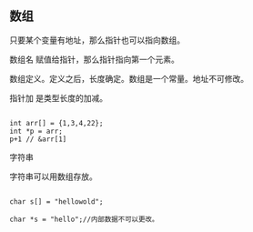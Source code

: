 ## 数组

只要某个变量有地址，那么指针也可以指向数组。

数组名 赋值给指针，那么指针指向第一个元素。

数组定义。定义之后，长度确定。数组是一个常量。地址不可修改。


指针加 是类型长度的加减。

```

int arr[] = {1,3,4,22};
int *p = arr;
p+1 // &arr[1]
```

字符串


字符串可以用数组存放。

```

char s[] = "hellowold";

char *s = "hello";//内部数据不可以更改。
```